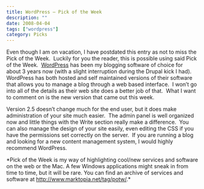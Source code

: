 ```yaml
---
title: WordPress – Pick of the Week
description: ""
date: 2008-04-04
tags: ["wordpress"]
category: Picks
---
```



<p>Even though I am on vacation, I have postdated this entry as not to miss the Pick of the Week.&nbsp; Luckily for you the reader, this is possible using said Pick of the Week.&nbsp; <a href="https://web.archive.org/web/20131211172857/http://www.wordpress.org/">WordPress</a> has been my blogging software of choice for about 3 years now (with a slight interruption during the Drupal kick I had).&nbsp; WordPress has both hosted and self maintained versions of their software that allows you to manage a blog through a web based interface.&nbsp; I won’t go into all of the details as their web site does a better job of that.&nbsp; What I want to comment on is the new version that came out this week.</p>

<p>Version 2.5 doesn’t change much for the end user, but it does make administration of your site much easier.&nbsp; The admin panel is well organized now and little things with the Write section really make a difference.&nbsp; You can also manage the design of your site easily, even editing the CSS if you have the permissions set correctly on the server.&nbsp; If you are running a blog and looking for a new content management system, I would highly recommend WordPress.</p>

<p>*Pick of the Week is my way of highlighting cool/new services and software on the web or the Mac. A few Windows applications might sneak in from time to time, but it will be rare. You can find an archive of services and software at <a href="/web/20131211172857/http://mytungsten.net/2008/tag/potw/">http://www.marktopia.net/tag/potw/</a>.*</p>
